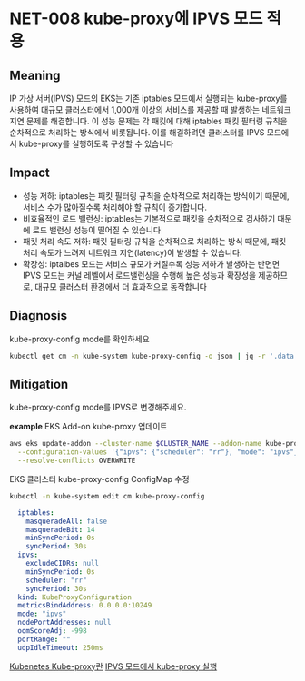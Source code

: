# NET-008 kube-proxy에 IPVS 모드 적용

## Meaning
IP 가상 서버(IPVS) 모드의 EKS는 기존 iptables 모드에서 실행되는 kube-proxy를 사용하여 대규모 클러스터에서 1,000개 이상의 서비스를 제공할 때 발생하는 네트워크 지연 문제를 해결합니다. 이 성능 문제는 각 패킷에 대해 iptables 패킷 필터링 규칙을 순차적으로 처리하는 방식에서 비롯됩니다. 이를 해결하려면 클러스터를 IPVS 모드에서 kube-proxy를 실행하도록 구성할 수 있습니다

## Impact
- 성능 저하: iptables는 패킷 필터링 규칙을 순차적으로 처리하는 방식이기 때문에, 서비스 수가 많아질수록 처리해야 할 규칙이 증가합니다.
- 비효율적인 로드 밸런싱: iptables는 기본적으로 패킷을 순차적으로 검사하기 때문에 로드 밸런싱 성능이 떨어질 수 있습니다
- 패킷 처리 속도 저하: 패킷 필터링 규칙을 순차적으로 처리하는 방식 때문에, 패킷 처리 속도가 느려져 네트워크 지연(latency)이 발생할 수 있습니다.
- 확장성: iptalbes 모드는 서비스 규모가 커질수록 성능 저하가 발생하는 반면면 IPVS 모드는 커널 레벨에서 로드밸런싱을 수행해 높은 성능과 확장성을 제공하므로, 대규모 클러스터 환경에서 더 효과적으로 동작합니다

## Diagnosis
kube-proxy-config mode를 확인하세요
```bash
kubectl get cm -n kube-system kube-proxy-config -o json | jq -r '.data.config' | grep -E 'mode'
```

## Mitigation
kube-proxy-config mode를 IPVS로 변경해주세요.

**example**
EKS Add-on kube-proxy 업데이트
```bash
aws eks update-addon --cluster-name $CLUSTER_NAME --addon-name kube-proxy \
  --configuration-values '{"ipvs": {"scheduler": "rr"}, "mode": "ipvs"}' \
  --resolve-conflicts OVERWRITE
```
EKS 클러스터 kube-proxy-config ConfigMap 수정
```bash
kubectl -n kube-system edit cm kube-proxy-config
```
```yaml
  iptables:
    masqueradeAll: false
    masqueradeBit: 14
    minSyncPeriod: 0s
    syncPeriod: 30s
  ipvs:
    excludeCIDRs: null
    minSyncPeriod: 0s
    scheduler: "rr"
    syncPeriod: 30s
  kind: KubeProxyConfiguration
  metricsBindAddress: 0.0.0.0:10249
  mode: "ipvs"
  nodePortAddresses: null
  oomScoreAdj: -998
  portRange: ""
  udpIdleTimeout: 250ms
```

[Kubenetes Kube-proxy란](https://kubernetes.io/ko/docs/reference/command-line-tools-reference/kube-proxy/)
[IPVS 모드에서 kube-proxy 실행](https://docs.aws.amazon.com/ko_kr/eks/latest/best-practices/ipvs.html)
